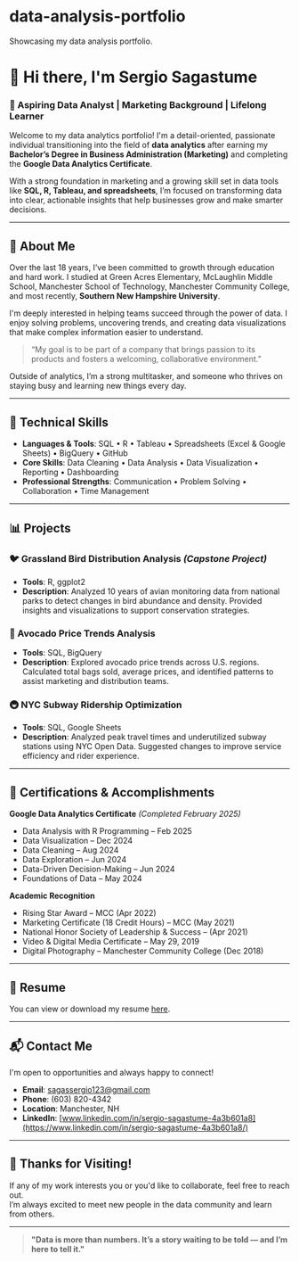 # data-analysis-portfolio
Showcasing my data analysis portfolio.

# 👋 Hi there, I'm Sergio Sagastume

### 🎯 Aspiring Data Analyst | Marketing Background | Lifelong Learner

Welcome to my data analytics portfolio! I'm a detail-oriented, passionate individual transitioning into the field of **data analytics** after earning my **Bachelor’s Degree in Business Administration (Marketing)** and completing the **Google Data Analytics Certificate**.

With a strong foundation in marketing and a growing skill set in data tools like **SQL, R, Tableau, and spreadsheets**, I’m focused on transforming data into clear, actionable insights that help businesses grow and make smarter decisions.

---

## 📌 About Me

Over the last 18 years, I’ve been committed to growth through education and hard work. I studied at Green Acres Elementary, McLaughlin Middle School, Manchester School of Technology, Manchester Community College, and most recently, **Southern New Hampshire University**.

I'm deeply interested in helping teams succeed through the power of data. I enjoy solving problems, uncovering trends, and creating data visualizations that make complex information easier to understand.

> “My goal is to be part of a company that brings passion to its products and fosters a welcoming, collaborative environment.”

Outside of analytics, I’m a strong multitasker, and someone who thrives on staying busy and learning new things every day.

---

## 🧰 Technical Skills

- **Languages & Tools**: SQL • R • Tableau • Spreadsheets (Excel & Google Sheets) • BigQuery • GitHub
- **Core Skills**: Data Cleaning • Data Analysis • Data Visualization • Reporting • Dashboarding
- **Professional Strengths**: Communication • Problem Solving • Collaboration • Time Management

---

## 📊 Projects

### 🐦 Grassland Bird Distribution Analysis *(Capstone Project)*
- **Tools**: R, ggplot2
- **Description**: Analyzed 10 years of avian monitoring data from national parks to detect changes in bird abundance and density. Provided insights and visualizations to support conservation strategies.

### 🥑 Avocado Price Trends Analysis
- **Tools**: SQL, BigQuery
- **Description**: Explored avocado price trends across U.S. regions. Calculated total bags sold, average prices, and identified patterns to assist marketing and distribution teams.

### 🚇 NYC Subway Ridership Optimization
- **Tools**: SQL, Google Sheets
- **Description**: Analyzed peak travel times and underutilized subway stations using NYC Open Data. Suggested changes to improve service efficiency and rider experience.

---

## 🏅 Certifications & Accomplishments

**Google Data Analytics Certificate** *(Completed February 2025)*  
- Data Analysis with R Programming – Feb 2025  
- Data Visualization – Dec 2024  
- Data Cleaning – Aug 2024  
- Data Exploration – Jun 2024  
- Data-Driven Decision-Making – Jun 2024  
- Foundations of Data – May 2024  

**Academic Recognition**
- Rising Star Award – MCC (Apr 2022)  
- Marketing Certificate (18 Credit Hours) – MCC (May 2021)  
- National Honor Society of Leadership & Success – (Apr 2021)  
- Video & Digital Media Certificate – May 29, 2019 
- Digital Photography – Manchester Community College (Dec 2018)  

---

## 📄 Resume

You can view or download my resume [here](https://docs.google.com/document/d/1HKx5z9I77qYCxZ4SbilttTxx8FMYsEX-2QNWILQnzDM/edit?usp=sharing).

---

## 📬 Contact Me

I'm open to opportunities and always happy to connect!

- **Email**: [sagassergio123@gmail.com](mailto:sagassergio123@gmail.com)  
- **Phone**: (603) 820-4342  
- **Location**: Manchester, NH  
- **LinkedIn**: [www.linkedin.com/in/sergio-sagastume-4a3b601a8](https://www.linkedin.com/in/sergio-sagastume-4a3b601a8/)

---

## 🙌 Thanks for Visiting!

If any of my work interests you or you'd like to collaborate, feel free to reach out.  
I’m always excited to meet new people in the data community and learn from others.

---

> **"Data is more than numbers. It’s a story waiting to be told — and I’m here to tell it."**
